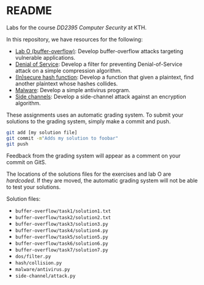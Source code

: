 # README
Labs for the course *DD2395 Computer Security* at KTH.

In this repository, we have resources for the following:
- [Lab O (buffer-overflow)](buffer-overflow): Develop buffer-overflow attacks targeting vulnerable applications.
- [Denial of Service](dos): Develop a filter for preventing Denial-of-Service attack on a simple compression algorithm.
- [(In)secure hash function](hash): Develop a function that given a plaintext, find another plaintext whose hashes collides.
- [Malware](malware): Develop a simple antivirus program.
- [Side channels](side-channel): Develop a side-channel attack against an encryption algorithm.

These assignments uses an automatic grading system.
To submit your solutions to the grading system, simply make a commit and push.
```bash
git add [my solution file]
git commit -m"Adds my solution to foobar"
git push
```
Feedback from the grading system will appear as a comment on your commit on GitS.

The locations of the solutions files for the exercises and lab O are
*hardcoded*.  If they are moved, the automatic grading system will not be able
to test your solutions.

Solution files:
- `buffer-overflow/task1/solution1.txt`
- `buffer-overflow/task2/solution2.txt`
- `buffer-overflow/task3/solution3.py`
- `buffer-overflow/task4/solution4.py`
- `buffer-overflow/task5/solution5.py`
- `buffer-overflow/task6/solution6.py`
- `buffer-overflow/task7/solution7.py`
- `dos/filter.py`
- `hash/collision.py`
- `malware/antivirus.py`
- `side-channel/attack.py`
